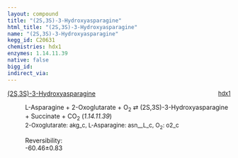 ```yaml
---
layout: compound
title: "(2S,3S)-3-Hydroxyasparagine"
html_title: "(2S,3S)-3-Hydroxyasparagine"
name: "(2S,3S)-3-Hydroxyasparagine"
kegg_id: C20631
chemistries: hdx1
enzymes: 1.14.11.39
native: false
bigg_id: 
indirect_via: 
---
```

<dl><dt class='rs-product'><a href='/compounds/C20631' class='link-dark' data-bs-toggle='tooltip' data-bs-html='true' data-bs-title='KEGG: C20631'>(2S,3S)-3-Hydroxyasparagine</a><span style='float: right; max-width: 40%'><a href='/chemistries/hdx1' class='link-dark opacity-50' style='font-size: small; word-wrap: anywhere;'>hdx1</a></span></dt><dd><p>L-Asparagine + 2-Oxoglutarate + O<sub>2</sub> &#8644; (2S,3S)-3-Hydroxyasparagine + Succinate + CO<sub>2</sub> (<i>1.14.11.39</i>)<br /><span style='font-size: small;'><span data-bs-toggle='tooltip' data-bs-html='true' data-bs-title='KEGG: C00026'>2-Oxoglutarate</span>: akg_c, <span data-bs-toggle='tooltip' data-bs-html='true' data-bs-title='KEGG: C00152'>L-Asparagine</span>: asn__L_c, <span data-bs-toggle='tooltip' data-bs-html='true' data-bs-title='KEGG: C00007'>O<sub>2</sub></span>: o2_c</span><br /><div class="reversibility_info">Reversibility: <div class="progress" style="flex-direction: row-reverse;"><div class="progress-bar bg-success" role="progressbar" style="width: 604.55%" aria-valuenow="-60.455186626995065" aria-valuemin="0" aria-valuemax="10"></div></div><span>-60.46&plusmn;0.83</span><div class="progress"><div class="progress-bar bg-danger" role="progressbar" style="width: 0%" aria-valuenow="-60.455186626995065" aria-valuemin="0" aria-valuemax="10"></div></div></div></p><dl></dl></dd></dl>